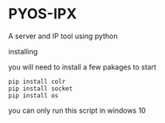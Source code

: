 # PYOS-IPX
A server and IP tool using python

installing

you will need to install a few pakages to start
```
pip install colr
pip install socket
pip install os
```
you can only run this script in windows 10

